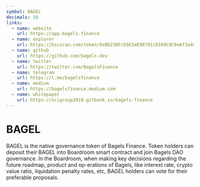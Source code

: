 ```yaml
---
symbol: BAGEL
decimals: 18
links:
  - name: website
    url: https://app.bagels.finance
  - name: explorer
    url: https://bscscan.com/token/0xBb238FcE6E2eE90781cD160C9C6eAf3a4CfAD801
  - name: github
    url: https://github.com/bagels-dev
  - name: twitter
    url: https://twitter.com/BagelsFinance
  - name: telegram
    url: https://t.me/bagelsfinance
  - name: medium
    url: https://bagelsfinance.medium.com
  - name: whitepaper
    url: https://scigroup2018.gitbook.io/bagels-finance
---
```


# BAGEL

BAGEL is the native governance token of Bagels Finance. Token holders can deposit their BAGEL into Boardroom smart contract and join Bagels DAO governance. In the Boardroom, when making key decisions regarding the future roadmap, product and op-erations of Bagels, like interest rate, crypto value ratio, liquidation penalty rates, etc, BAGEL holders can vote for their preferable proposals.

